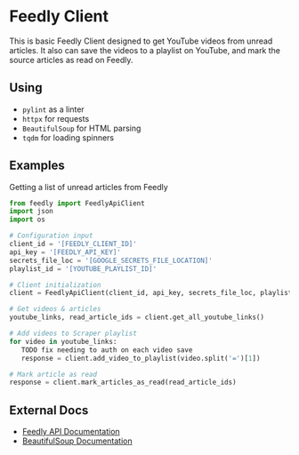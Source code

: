 # Feedly Client

This is basic Feedly Client designed to get YouTube videos from unread articles. It also can save the videos to a playlist on YouTube, and mark the source articles as read on Feedly.

## Using

* `pylint` as a linter
* `httpx` for requests
* `BeautifulSoup` for HTML parsing
* `tqdm` for loading spinners

## Examples

Getting a list of unread articles from Feedly
```python
from feedly import FeedlyApiClient
import json
import os

# Configuration input
client_id = '[FEEDLY_CLIENT_ID]'
api_key = '[FEEDLY_API_KEY]'
secrets_file_loc = '[GOOGLE_SECRETS_FILE_LOCATION]'
playlist_id = '[YOUTUBE_PLAYLIST_ID]'

# Client initialization
client = FeedlyApiClient(client_id, api_key, secrets_file_loc, playlist_id)

# Get videos & articles
youtube_links, read_article_ids = client.get_all_youtube_links()

# Add videos to Scraper playlist
for video in youtube_links:
   TODO fix needing to auth on each video save
   response = client.add_video_to_playlist(video.split('=')[1])

# Mark article as read
response = client.mark_articles_as_read(read_article_ids)
```

## External Docs
* [Feedly API Documentation](https://developers.feedly.com/)
* [BeautifulSoup Documentation](https://www.crummy.com/software/BeautifulSoup/bs4/doc/index.html)

